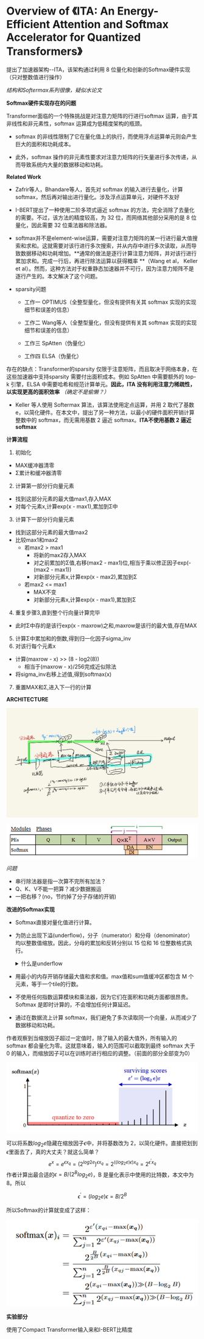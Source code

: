 # Overview of 《ITA: An Energy-Efficient Attention and Softmax Accelerator for Quantized Transformers》

提出了加速器架构--ITA，该架构通过利用 8 位量化和创新的Softmax硬件实现（只对整数值进行操作）

*结构和Softermax系列很像，疑似水论文*

**Softmax硬件实现存在的问题**

Transformer面临的一个特殊挑战是对注意力矩阵的行进行softmax 运算，由于其非线性和非元素性，softmax 运算成为低精度架构的瓶颈。

- softmax 的非线性限制了它在量化值上的执行，而使用浮点运算单元则会产生巨大的面积和功耗成本。

- 此外，softmax 操作的非元素性要求对注意力矩阵的行矢量进行多次传递，从而导致系统内大量的数据移动和功耗。

**Related Work**

- Zafrir等人，Bhandare等人，首先对 softmax 的输入进行去量化，计算 softmax，然后再对输出进行量化。涉及浮点运算单元，对硬件不友好

- I-BERT提出了一种使用二阶多项式逼近 softmax 的方法，完全消除了去量化的需要。不过，该方法的精度较高，为 32 位，而网络其他部分采用的是 8 位量化，因此需要 32 位乘法器和除法器。

- softmax并不是element-wise运算，需要对注意力矩阵的某一行进行最大值搜索和求和。这就需要对该行进行多次搜索，并从内存中进行多次读取，从而导致数据移动和功耗增加。**通常的做法是逐行计算注意力矩阵，并对该行进行累加求和。完成一行后，再进行除法运算以获得概率 **（Wang et al， Keller et al）。然而，这种方法对于权重静态加速器并不可行，因为注意力矩阵不是逐行产生的。本文解决了这个问题。

- sparsity问题 

  - 工作一 OPTIMUS（全整型量化，但没有提供有关其 softmax 实现的实现细节和误差的信息）

  - 工作二 Wang等人（全整型量化，但没有提供有关其 softmax 实现的实现细节和误差的信息）

  - 工作三 SpAtten（伪量化）

  - 工作四 ELSA（伪量化）

存在的缺点：Transformer的sparsity 仅限于注意矩阵，而且取决于网络本身，在这些加速器中支持sparsity 需要付出面积成本。例如 SpAtten 中需要额外的 top-k 引擎，ELSA 中需要哈希和规范计算单元。**因此，ITA 没有利用注意力稀疏性，以实现更高的面积效率** *（确定不是偷懒？）*

- Keller 等人使用 Softermax 算法，该算法使用定点运算，并用 2 取代了基数 e，以简化硬件。在本文中，提出了另一种方法，以最小的硬件面积开销计算整数中的 softmax，而无需用基数 2 逼近 softmax。**ITA不使用基数 2 逼近 softmax**



**计算流程**

1. 初始化

- MAX缓冲器清零
- Σ累计和缓冲器清零

2. 计算第一部分行向量元素

- 找到这部分元素的最大值max1,存入MAX
- 对每个元素x,计算exp(x - max1),累加到Σ中

3. 计算下一部分行向量元素

- 找到这部分元素的最大值max2
- 比较max1和max2
  - 若max2 > max1
    - 将新的max2存入MAX
    - 对之前累加的Σ值,右移(max2 - max1)位,相当于乘以修正因子exp(-(max2 - max1))
    - 对新部分元素x,计算exp(x - max2),累加到Σ
  - 若max2 <= max1
    - MAX不变
    - 对新部分元素x,计算exp(x - max1),累加到Σ

4. 重复步骤3,直到整个行向量计算完毕

- 此时Σ中存的是该行exp(x - maxrow)之和,maxrow是该行的最大值,存在MAX

5. 计算Σ中累加和的倒数,得到归一化因子sigma_inv
6. 对该行每个元素x

- 计算(maxrow - x) >> (8 - log2(8))
  - 相当于(maxrow - x)/256完成近似除法
- 将sigma_inv右移上述值,得到softmax(x)

7. 重置MAX和Σ,进入下一行的计算

   

**ARCHITECTURE**

![ITA2.png (1750×1000) (raw.githubusercontent.com)](https://raw.githubusercontent.com/shirohasuki/Paper-Reading-notes/main/ITA/img/ITA2.png)



![ITA3.png (643×114) (raw.githubusercontent.com)](https://raw.githubusercontent.com/shirohasuki/Paper-Reading-notes/main/ITA/img/ITA3.png)



*问题*

- 串行除法器是指一次算不完所有加法？
- Q、K、V不能一把算？减少数据搬运
- 一把右移？(no，节约掉了分子存储的开销)



**改进的Softmax实现**

- Softmax直接对量化值进行计算。

- 为防止出现下溢(underflow)，分子（numerator）和分母（denominator）均以整数值缩放。因此，分母的累加和反转分别以 15 位和 16 位整数格式执行。

  <details><summary>什么是underflow</summary>
  因为计算机没有足够的bit位，所以不能描述一个极小的数，计算机认为这个数是0 。这种误把一个极小的数看作0的现象叫做underflow。
  计算机也不能描述一个极大的数，计算机会认为这不是一个数字。这种误把一个级大的数看作+∞的现象叫做overflow。</details>

- 用最小的内存开销存储最大值和求和值。max值和sum值缓冲区都包含 M 个元素，等于一个tile的行数。

- 不使用任何指数运算模块和乘法器，因为它们在面积和功耗方面都很昂贵。Softmax 是即时计算的，不会增加任何计算延迟。

 - 通过在数据流上计算 softmax，我们避免了多次读取同一个向量，从而减少了数据移动和功耗。



作者观察到当缩放因子超过一定值时，除了输入的最大值外，所有输入的 softmax 都会量化为零。这就意味着，输入的范围可以截取到最终 softmax 大于 0 的输入，而缩放因子可以在训练时进行相应的调整。（前面的部分全部变为0）

![ITA1.png (621×228) (raw.githubusercontent.com)](https://raw.githubusercontent.com/shirohasuki/Paper-Reading-notes/main/ITA/img/ITA1.png)

可以将系数$log_2e$隐藏在缩放因子$\epsilon$中，并将基数改为 2，以简化硬件。直接把划到$\epsilon$里面去了，真的大丈夫？就这么简单？
$$
e^x = e^{\epsilon x_q} = (2^{log2 e})^{\epsilon x_q} = 2^{((log_2e)\epsilon)x_q} = 2^{\epsilon^{′}{x_q}}
$$
作者计算出最合适的$\epsilon=B/(2^Blog_2e)$，B 是量化表示中使用的比特数，本文中为8。所以

$$
\epsilon^{′}= (log_2e)\epsilon = B/2^B
$$

所以Softmax的计算就变成了这样：

![ITA4.png (518×235) (raw.githubusercontent.com)](https://raw.githubusercontent.com/shirohasuki/Paper-Reading-notes/main/ITA/img/ITA4.png)

**实验部分**

使用了Compact Transformer输入来和I-BERT比精度
